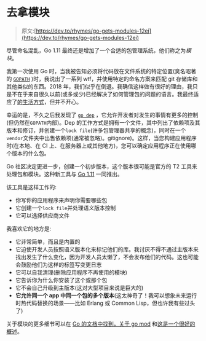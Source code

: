 # 去拿模块

> 原文:[https://dev.to/rhymes/go-gets-modules-12ei](https://dev.to/rhymes/go-gets-modules-12ei)

尽管命名混乱，Go 1.11 最终还是增加了一个合适的包管理系统，他们称之为*模块*。

我第一次使用 Go 时，当我被告知必须将代码放在文件系统的特定位置(臭名昭著的 [`GOPATH`](https://github.com/golang/go/wiki/GOPATH) )时，我说出了一系列 wtf，并使用特定的命名方案来匹配 git 存储库和其他类似的东西。2018 年，我们似乎在倒退。我确信这样做有很好的理由，我只是不在乎来自很久以前(或多或少)已经解决了如何管理包的问题的语言。我最终适应了[的生活方式](https://golang.org/doc/code.html)，但并不开心。

幸运的是，不久之后我发现了 [`go dep`](https://github.com/golang/dep) ，它允许开发者对发生的事情有更多的控制(但仍然在`GOPATH`内部)。Dep 的工作方式是拥有一个文件，其中列出了依赖项及其版本和修订，并创建一个`lock file`(许多包管理器共享的概念)，同时在一个`vendor`文件夹中出售依赖项(通常被忽略)。gitignore)。这样，当您构建应用程序时(在本地、在 CI 上、在服务器上或其他地方)，您可以确定应用程序正在使用哪个版本的什么包。

Go 社区决定更进一步，创建一个初步版本，这个版本很可能是官方的 T2 工具来处理包和模块。这种新工具与 [Go 1.11](https://blog.golang.org/go1.11) 一同推出。

该工具是这样工作的:

*   你写你的应用程序来声明你需要哪些包
*   它创建一个`lock file`并处理语义版本控制
*   它可以选择供应商文件

我喜欢它的地方是:

*   它非常简单，而且是内置的
*   它迫使开发人员按照语义版本化来标记他们的库。我讨厌不得不通过主版本来找出发生了什么变化，因为开发人员太懒了，不会发布他们的代码。这也可能会鼓励他们为这样的标签写变更日志
*   它可以自我清理(删除应用程序不再使用的模块)
*   它告诉你为什么你安装了这个或那个包
*   它不会自己升级到主版本(这对大型项目来说是巨大的)
*   **它允许同一个 app 中同一个包的多个版本**(这太神奇了！我可以想象未来运行时热代码替换的场景——比如 Erlang 或 Common Lisp，但也许我有些过头了)

关于模块的更多细节可以在 [Go 的文档中找到，关于 go mod](https://golang.org/cmd/go/#hdr-Module_maintenance) 和[这是一个很好的概述](https://roberto.selbach.ca/intro-to-go-modules/)。